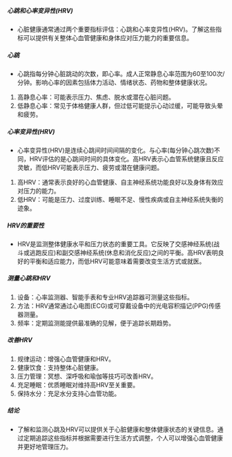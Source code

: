 ##### 心跳和心率变异性(HRV)
* 心脏健康通常通过两个重要指标评估：心跳和心率变异性(HRV)。了解这些指标可以提供有关整体心血管健康和身体应对压力能力的重要信息。

##### 心跳
* 心跳指每分钟心脏跳动的次数，即心率。成人正常静息心率范围为60至100次/分钟。影响心率的因素包括体力活动、情绪状态、药物和整体健康状况。

1. 高静息心率：可能表示压力、焦虑、脱水或潜在心脏问题。
2. 低静息心率：常见于体格健康人群，但过低可能提示心动过缓，可能导致头晕和疲劳。

##### 心率变异性(HRV)
* 心率变异性(HRV)是连续心跳间时间间隔的变化。与心率(每分钟心跳次数)不同，HRV评估的是心跳间时间的具体变化。高HRV表示心血管系统健康且反应灵敏，而低HRV可能表示压力、疲劳或潜在健康问题。

1. 高HRV：通常表示良好的心血管健康、自主神经系统功能良好以及身体有效应对压力的能力。
2. 低HRV：可能是压力、过度训练、睡眠不足、慢性疾病或自主神经系统失衡的迹象。

##### HRV的重要性
* HRV是监测整体健康水平和压力状态的重要工具。它反映了交感神经系统(战斗或逃跑反应)和副交感神经系统(休息和消化反应)之间的平衡。高HRV表明良好的平衡和适应能力，而低HRV可能意味着需要改变生活方式或就医。

##### 测量心跳和HRV
1. 设备：心率监测器、智能手表和专业HRV追踪器可测量这些指标。
2. 方法：HRV通常通过心电图(ECG)或可穿戴设备中的光电容积描记(PPG)传感器测量。
3. 频率：定期监测能提供最准确的见解，便于追踪长期趋势。

##### 改善HRV
1. 规律运动：增强心血管健康和HRV。
2. 健康饮食：支持整体心脏健康。
3. 压力管理：冥想、深呼吸和瑜伽等技巧可改善HRV。
4. 充足睡眠：优质睡眠对维持高HRV至关重要。
5. 保持水分：充足水分支持心血管功能。

##### 结论
* 了解和监测心跳及HRV可以提供关于心脏健康和整体健康状态的关键信息。通过定期追踪这些指标并根据需要进行生活方式调整，个人可以增强心血管健康并更好地管理压力。
